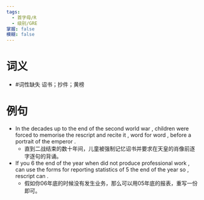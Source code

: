 ```yaml
---
tags:
  - 首字母/R
  - 级别/GRE
掌握: false
模糊: false
---
```

# 词义
- #词性缺失 诏书；抄件；黄榜
# 例句
- In the decades up to the end of the second world war , children were forced to memorise the rescript and recite it , word for word , before a portrait of the emperor .
	- 直到二战结束的数十年间，儿童被强制记忆诏书并要求在天皇的肖像前逐字逐句的背诵。
- If you 6 the end of the year when did not produce professional work , can use the forms for reporting statistics of 5 the end of the year so , rescript can .
	- 假如你06年底的时候没有发生业务，那么可以用05年底的报表，重写一份即可。

